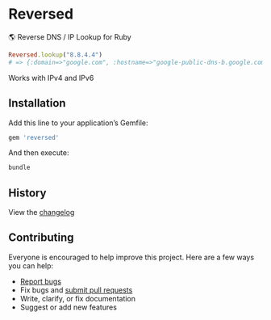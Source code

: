 # Reversed

:earth_americas: Reverse DNS / IP Lookup for Ruby

```ruby
Reversed.lookup("8.8.4.4")
# => {:domain=>"google.com", :hostname=>"google-public-dns-b.google.com"}
```

Works with IPv4 and IPv6

## Installation

Add this line to your application’s Gemfile:

```ruby
gem 'reversed'
```

And then execute:

```sh
bundle
```

## History

View the [changelog](https://github.com/ankane/reversed/blob/master/CHANGELOG.md)

## Contributing

Everyone is encouraged to help improve this project. Here are a few ways you can help:

- [Report bugs](https://github.com/ankane/reversed/issues)
- Fix bugs and [submit pull requests](https://github.com/ankane/reversed/pulls)
- Write, clarify, or fix documentation
- Suggest or add new features

